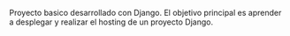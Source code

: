 Proyecto basico desarrollado con Django. El objetivo principal es aprender a desplegar y realizar el hosting de un proyecto Django.
